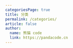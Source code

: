 ```yaml
---
categoriesPage: true
title: 分类
permalink: /categories/
article: false
author: 
  name: 熊猫 code
  link: https://pandacode.cn
---
```

